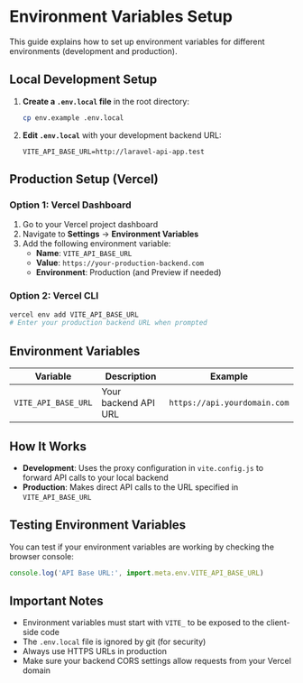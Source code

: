 # Environment Variables Setup

This guide explains how to set up environment variables for different environments (development and production).

## Local Development Setup

1. **Create a `.env.local` file** in the root directory:

   ```bash
   cp env.example .env.local
   ```

2. **Edit `.env.local`** with your development backend URL:
   ```env
   VITE_API_BASE_URL=http://laravel-api-app.test
   ```

## Production Setup (Vercel)

### Option 1: Vercel Dashboard

1. Go to your Vercel project dashboard
2. Navigate to **Settings** → **Environment Variables**
3. Add the following environment variable:
   - **Name**: `VITE_API_BASE_URL`
   - **Value**: `https://your-production-backend.com`
   - **Environment**: Production (and Preview if needed)

### Option 2: Vercel CLI

```bash
vercel env add VITE_API_BASE_URL
# Enter your production backend URL when prompted
```

## Environment Variables

| Variable            | Description          | Example                      |
| ------------------- | -------------------- | ---------------------------- |
| `VITE_API_BASE_URL` | Your backend API URL | `https://api.yourdomain.com` |

## How It Works

- **Development**: Uses the proxy configuration in `vite.config.js` to forward API calls to your local backend
- **Production**: Makes direct API calls to the URL specified in `VITE_API_BASE_URL`

## Testing Environment Variables

You can test if your environment variables are working by checking the browser console:

```javascript
console.log('API Base URL:', import.meta.env.VITE_API_BASE_URL)
```

## Important Notes

- Environment variables must start with `VITE_` to be exposed to the client-side code
- The `.env.local` file is ignored by git (for security)
- Always use HTTPS URLs in production
- Make sure your backend CORS settings allow requests from your Vercel domain

